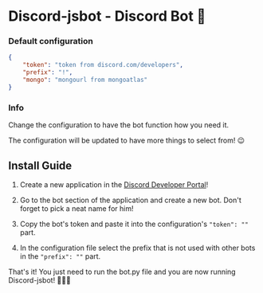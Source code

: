 # Discord-jsbot - Discord Bot 🤖
### Default configuration

```json
{
    "token": "token from discord.com/developers",
    "prefix": "!",
    "mongo": "mongourl from mongoatlas"
}
```

### Info

Change the configuration to have the bot function how you need it.

The configuration will be updated to have more things to select from! 😉

## Install Guide


1. Create a new application in the [Discord Developer Portal][DiscordDeveloperPortal]!
 
2. Go to the bot section of the application and create a new bot. Don't forget to pick a neat name for him!
 
3. Copy the bot's token and paste it into the configuration's `"token": ""` part.
 
4. In the configuration file select the prefix that is not used with other bots in the `"prefix": ""` part.


That's it! You just need to run the bot.py file and you are now running Discord-jsbot! 🎉🎉🎉

[DiscordDeveloperPortal]: https://discord.com/developers/applications